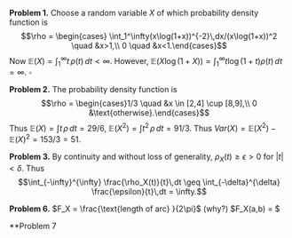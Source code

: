 **Problem 1.** Choose a random variable $X$ of which probability density function is 
$$\rho = \begin{cases} \int_1^\infty(x\log(1+x))^{-2}\,dx/(x\log(1+x))^2 \quad &x>1,\\
0 \quad &x<1.\end{cases}$$
Now $\mathbb{E}(X) = \int_1^\infty t\,\rho(t)\,dt <\infty$. However, $\mathbb{E}(X\log(1+X)) = \int_1^\infty t\log(1+t)\rho(t)\,dt=\infty.$ $\square$

**Problem 2.** The probability density function is
$$\rho = \begin{cases}1/3 \quad &x \in [2,4] \cup [8,9],\\
0  &\text{otherwise}.\end{cases}$$
Thus $\mathbb{E}(X) = \int t\,\rho\,dt = 29/6$, $\mathbb{E}(X^2) = \int t^2\,\rho\,dt = 91/3$.
Thus $Var(X)=\mathbb{E}(X^2)-\mathbb{E}(X)^2=153/3=51.$

**Problem 3.** By continuity and without loss of generality, $\rho_X(t) \geq \epsilon > 0$ for $|t| < \delta$. Thus
$$\int_{-\infty}^{\infty} \frac{\rho_X(t)}{t}\,dt \geq \int_{-\delta}^{\delta} \frac{\epsilon}{t}\,dt = \infty.$$

**Problem 6.** $F_X = \frac{\text{length of arc} }{2\pi}$ (why?)
$F_X(a,b) = $

**Problem 7
<!--stackedit_data:
eyJoaXN0b3J5IjpbLTcwNDQ0NjY1OCwxMTE0NzAzNDI4LC05OD
Y0NzIxMjAsMjAzNzMzODQ0NCwtMTQ0MTgxMTY5MiwxNTk5Njk4
MTU5LC04NDUxNDMyOTUsLTM2ODYwMzU0MCwtOTgyOTA0NjksOD
k5NjQwNDYyLDU0NTk3NjU0Myw1NzIyOTY3MzYsLTIyNDA0ODg4
OF19
-->